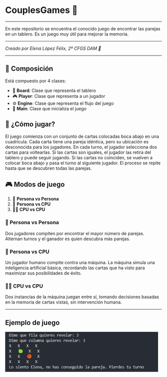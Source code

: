 # **CouplesGames 🎴**
---

En este repositorio se encuentra el conocido juego de encontrar las parejas en un tablero. Es un juego muy útil para mejorar la memoria.

---

*Creado por Elena López Félix, 2º CFGS DAM 📝*

---

## 🧩 Composición
Está compuesto por 4 clases:

- 🎲 **Board**: Clase que representa el tablero
- 🎮 **Player**: Clase que representa a un jugador
- ⚙️ **Engine**: Clase que representa el flujo del juego
- 🚀 **Main**: Clase que inicializa el juego

## 🎯 ¿Cómo jugar?
El juego comienza con un conjunto de cartas colocadas boca abajo en una
cuadrícula. Cada carta tiene una pareja idéntica, pero su ubicación es desconocida para los
jugadores. En cada turno, el jugador selecciona dos cartas para voltearlas. Si las cartas son
iguales, el jugador las retira del tablero y puede seguir jugando. Si las cartas no coinciden,
se vuelven a colocar boca abajo y pasa el turno al siguiente jugador. El proceso se repite
hasta que se descubren todas las parejas.

## 🎮 Modos de juego
1. 👥 **Persona vs Persona**
2. 🤖 **Persona vs CPU**
3. 🤖🤖 **CPU vs CPU**

### 👥 Persona vs Persona
Dos jugadores compiten por encontrar el mayor número de
parejas. Alternan turnos y el ganador es quien descubra más parejas.

### 🤖 Persona vs CPU
Un jugador humano compite contra una máquina. La máquina
simula una inteligencia artificial básica, recordando las cartas que ha visto para
maximizar sus posibilidades de éxito.

### 🤖🤖 CPU vs CPU
Dos instancias de la máquina juegan entre sí, tomando
decisiones basadas en la memoria de cartas vistas, sin intervención humana.

---
## Ejemplo de juego
![Ejemplo de funcionamiento](media/ejemplo_juego.png)